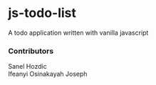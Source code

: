 # js-todo-list

A todo application written with vanilla javascript

### Contributors

Sanel Hozdic <br>
Ifeanyi Osinakayah Joseph
